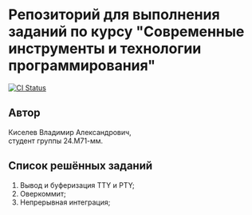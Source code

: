 # Репозиторий для выполнения заданий по курсу "Современные инструменты и технологии программирования"
[![CI Status](https://github.com/CroccoRush/Modern-programming-tools-and-technologies/actions/workflows/ci.yml/badge.svg)](https://github.com/CroccoRush/Modern-programming-tools-and-technologies/actions/workflows/ci.yml)

## Автор

Киселев Владимир Александрович,  
cтудент группы 24.М71-мм.

## Список решённых заданий

1. Вывод и буферизация TTY и PTY;
2. Оверкоммит;
3. Непрерывная интеграция;

